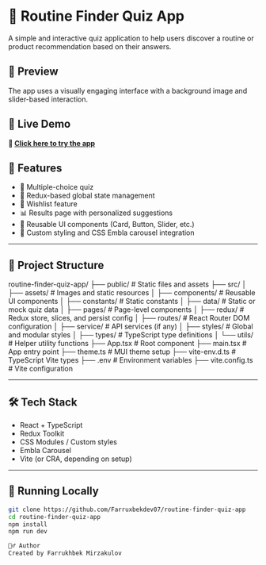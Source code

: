 # 🧠 Routine Finder Quiz App

A simple and interactive quiz application to help users discover a routine or product recommendation based on their answers.

## 📸 Preview

The app uses a visually engaging interface with a background image and slider-based interaction.

## 🚀 Live Demo

**🔗 [Click here to try the app](https://routine-finder-quiz-app.netlify.app)**

## 🚀 Features

- 📝 Multiple-choice quiz
- 🧮 Redux-based global state management
- 💾 Wishlist feature
- 📊 Results page with personalized suggestions
- 🔄 Reusable UI components (Card, Button, Slider, etc.)
- 💅 Custom styling and CSS Embla carousel integration

---

## 📁 Project Structure

routine-finder-quiz-app/
├── public/ # Static files and assets
├── src/
│ ├── assets/ # Images and static resources
│ ├── components/ # Reusable UI components
│ ├── constants/ # Static constants
│ ├── data/ # Static or mock quiz data
│ ├── pages/ # Page-level components
│ ├── redux/ # Redux store, slices, and persist config
│ ├── routes/ # React Router DOM configuration
│ ├── service/ # API services (if any)
│ ├── styles/ # Global and modular styles
│ ├── types/ # TypeScript type definitions
│ └── utils/ # Helper utility functions
├── App.tsx # Root component
├── main.tsx # App entry point
├── theme.ts # MUI theme setup
├── vite-env.d.ts # TypeScript Vite types
├── .env # Environment variables
├── vite.config.ts # Vite configuration

---

## 🛠️ Tech Stack

- React + TypeScript
- Redux Toolkit
- CSS Modules / Custom styles
- Embla Carousel
- Vite (or CRA, depending on setup)

---

## 🧪 Running Locally

```bash
git clone https://github.com/Farruxbekdev07/routine-finder-quiz-app
cd routine-finder-quiz-app
npm install
npm run dev

🙋‍♂️ Author
Created by Farrukhbek Mirzakulov
```
